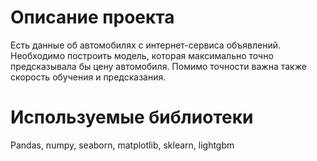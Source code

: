 # Описание проекта

Есть данные об автомобилях с интернет-сервиса объявлений. Необходимо построить модель, которая максимально точно предсказывала бы цену автомобиля. Помимо точности важна также скорость обучения и предсказания.


# Используемые библиотеки
Pandas, numpy, seaborn, matplotlib, sklearn, lightgbm
